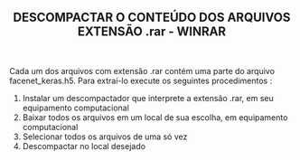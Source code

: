<h2 align="center">DESCOMPACTAR O CONTEÚDO DOS ARQUIVOS EXTENSÃO .rar - WINRAR</h2><br>
<p>Cada um dos arquivos com extensão .rar contém uma parte do arquivo facenet_keras.h5. Para extraí-lo execute os seguintes procedimentos :</p>
<ol>
  <li>Instalar um descompactador que interprete a extensão .rar, em seu equipamento computacional</li>
  <li>Baixar todos os arquivos em um local de sua escolha, em equipamento computacional</li>
  <li>Selecionar todos os arquivos de uma só vez</li>
  <li>Descompactar no local desejado</li>
</ol>
